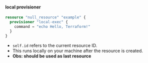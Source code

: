 #### local provisioner

```tf
resource "null_resource" "example" {
  provisioner "local-exec" {
    command = "echo Hello, Terraform!"
  }
}

```
- `self.id` refers to the current resource ID.  
- This runs locally on your machine after the resource is created.  
- **Obs: should be used as last resource**   
